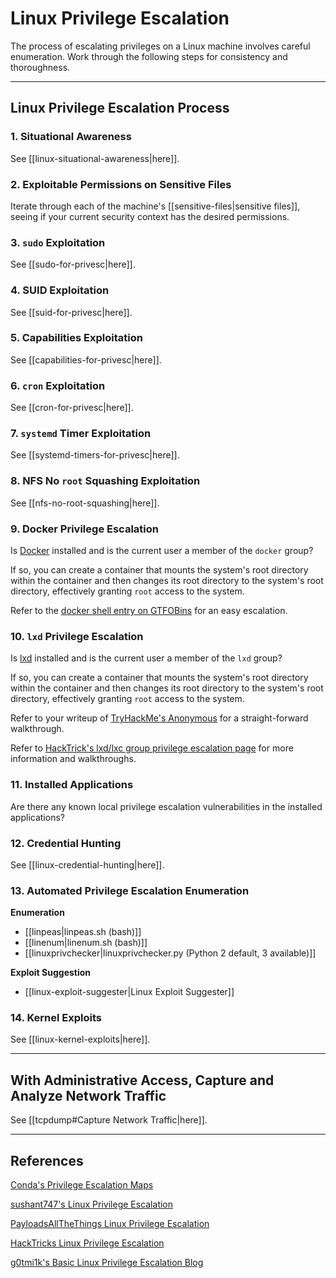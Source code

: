 # Linux Privilege Escalation

The process of escalating privileges on a Linux machine involves careful enumeration. Work through the following steps for consistency and thoroughness.

---

## Linux Privilege Escalation Process

### 1. Situational Awareness

See [[linux-situational-awareness|here]].

### 2. Exploitable Permissions on Sensitive Files

Iterate through each of the machine's [[sensitive-files|sensitive files]], seeing if your current security context has the desired permissions.

### 3. `sudo` Exploitation

See [[sudo-for-privesc|here]].

### 4. SUID Exploitation

See [[suid-for-privesc|here]].

### 5. Capabilities Exploitation

See [[capabilities-for-privesc|here]].

### 6. `cron` Exploitation

See [[cron-for-privesc|here]].

### 7. `systemd` Timer Exploitation

See [[systemd-timers-for-privesc|here]].

### 8. NFS No `root` Squashing Exploitation

See [[nfs-no-root-squashing|here]].

### 9. Docker Privilege Escalation

Is [Docker](https://www.docker.com/) installed and is the current user a member of the `docker` group?

If so, you can create a container that mounts the system's root directory within the container and then changes its root directory to the system's root directory, effectively granting `root` access to the system.

Refer to the [docker shell entry on GTFOBins](https://gtfobins.github.io/gtfobins/docker/#shell) for an easy escalation.

### 10. `lxd` Privilege Escalation

Is [lxd](https://linuxcontainers.org/lxd/introduction/) installed and is the current user a member of the `lxd` group?

If so, you can create a container that mounts the system's root directory within the container and then changes its root directory to the system's root directory, effectively granting `root` access to the system.

Refer to your writeup of [TryHackMe's Anonymous](https://github.com/tgihf/writeups/blob/master/tryhackme/anonymous/anonymous.md) for a straight-forward walkthrough.

Refer to [HackTrick's lxd/lxc group privilege escalation page](https://book.hacktricks.xyz/linux-unix/privilege-escalation/interesting-groups-linux-pe/lxd-privilege-escalation) for more information and walkthroughs.

### 11. Installed Applications

Are there any known local privilege escalation vulnerabilities in the installed applications?

### 12. Credential Hunting

See [[linux-credential-hunting|here]].

### 13. Automated Privilege Escalation Enumeration

**Enumeration**

- [[linpeas|linpeas.sh (bash)]]
- [[linenum|linenum.sh (bash)]]
- [[linuxprivchecker|linuxprivchecker.py (Python 2 default, 3 available)]]

**Exploit Suggestion**

- [[linux-exploit-suggester|Linux Exploit Suggester]]

### 14. Kernel Exploits

See [[linux-kernel-exploits|here]].

---

## With Administrative Access, Capture and Analyze Network Traffic

See [[tcpdump#Capture Network Traffic|here]].

---

## References

[Conda's Privilege Escalation Maps](https://github.com/C0nd4/OSCP-Priv-Esc)

[sushant747's Linux Privilege Escalation](https://sushant747.gitbooks.io/total-oscp-guide/content/privilege_escalation_-_linux.html)

[PayloadsAllTheThings Linux Privilege Escalation](https://github.com/swisskyrepo/PayloadsAllTheThings/blob/master/Methodology%20and%20Resources/Linux%20-%20Privilege%20Escalation.md)

[HackTricks Linux Privilege Escalation](https://book.hacktricks.xyz/linux-unix/privilege-escalation)

[g0tmi1k's Basic Linux Privilege Escalation Blog](https://blog.g0tmi1k.com/2011/08/basic-linux-privilege-escalation/)

